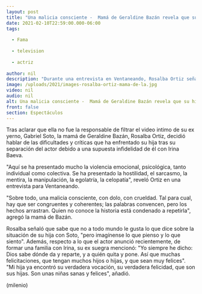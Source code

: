 ```yaml
---
layout: post
title: "Una malicia consciente -  Mamá de Geraldine Bazán revela que su hija ha sufrido violencia emocional"
date: 2021-02-10T22:59:00.000-06:00
tags:
  
  - Fama
  
  - television
  
  - actriz
  
author: nil
description: "Durante una entrevista en Ventaneando, Rosalba Ortiz señaló que su hija ha sufrido comentarios crueles tras su separación de Gabriel Soto. Aunque también le deseó felicidad a su ex yerno. "
image: /uploads/2021/images-rosalba-ortiz-mama-de-la.jpg
video: nil
audio: nil
alt: Una malicia consciente -  Mamá de Geraldine Bazán revela que su hija ha sufrido violencia emocional
front: false
section: Espectáculos
---
```


Tras aclarar que ella no fue la responsable de filtrar el video intimo de su ex yerno, Gabriel Soto, la mamá de Geraldine Bazán, Rosalba Ortiz, decidió hablar de las dificultades y críticas que ha enfrentado su hija tras su separación del actor debido a una supuesta infidelidad de él con Irina Baeva. 

"Aquí se ha presentado mucho la violencia emocional, psicológica, tanto individual como colectiva. Se ha presentado la hostilidad, el sarcasmo, la mentira, la manipulación, la egolatría, la celopatía", reveló Ortiz en una entrevista para Ventaneando.  

"Sobre todo, una malicia consciente, con dolo, con crueldad. Tal para cual, hay que ser congruentes y coherentes; las palabras convencen, pero los hechos arrastran. Quien no conoce la historia está condenado a repetirla", agregó la mamá de Bazán.  

Rosalba señaló que sabe que no a todo mundo le gusta lo que dice sobre la situación de su hija con Soto, "pero imagínense lo que pienso y lo que siento". 
Además, respecto a lo que el actor anunció recientemente, de formar una familia con Irina, su ex suegra mencionó: "Yo siempre he dicho: Dios sabe dónde da y reparte, y a quién quita y pone. Así que muchas felicitaciones, que tengan muchos hijos o hijas, y que sean muy felices".  
"Mi hija ya encontró su verdadera vocación, su verdadera felicidad, que son sus hijas. Son unas niñas sanas y felices", añadió. 

(milenio)